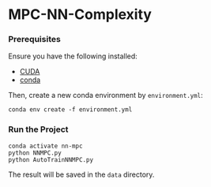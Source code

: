 # MPC-NN-Complexity

### Prerequisites

Ensure you have the following installed:

- [CUDA](https://developer.nvidia.com/cuda-downloads)
- [conda](https://docs.conda.io/projects/conda/en/latest/user-guide/install/index.html)

Then, create a new conda environment by `environment.yml`:

    conda env create -f environment.yml

### Run the Project

    conda activate nn-mpc
    python NNMPC.py
    python AutoTrainNNMPC.py

The result will be saved in the `data` directory.
